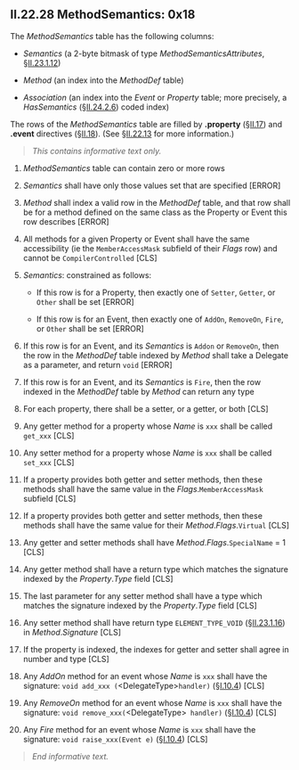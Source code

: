 ## II.22.28 MethodSemantics: 0x18

The _MethodSemantics_ table has the following columns:

 * _Semantics_ (a 2-byte bitmask of type _MethodSemanticsAttributes_, §[II.23.1.12](ii.23.1.12-flags-for-methodsemantics-methodsemanticsattributes.md))

 * _Method_ (an index into the _MethodDef_ table)

 * _Association_ (an index into the _Event_ or _Property_ table; more precisely, a _HasSemantics_ (§[II.24.2.6](ii.24.2.6-metadata-stream.md)) coded index)

The rows of the _MethodSemantics_ table are filled by **.property** (§[II.17](ii.17-defining-properties.md)) and **.event** directives (§[II.18](ii.18-defining-events.md)). (See §[II.22.13](#todo-missing-hyperlink) for more information.)

> _This contains informative text only._

 1. _MethodSemantics_ table can contain zero or more rows

 2. _Semantics_ shall have only those values set that are specified \[ERROR\]

 3. _Method_ shall index a valid row in the _MethodDef_ table, and that row shall be for a method defined on the same class as the Property or Event this row describes  \[ERROR\]

 4. All methods for a given Property or Event shall have the same accessibility (ie the `MemberAccessMask` subfield of their _Flags_ row) and cannot be `CompilerControlled` \[CLS\]

 5. _Semantics_: constrained as follows:

     * If this row is for a Property, then exactly one of `Setter`, `Getter`, or `Other` shall be set \[ERROR\]

     * If this row is for an Event, then exactly one of `AddOn`, `RemoveOn`, `Fire`, or `Other` shall be set \[ERROR\]

 6. If this row is for an Event, and its _Semantics_ is `Addon` or `RemoveOn`, then the row in the _MethodDef_ table indexed by _Method_ shall take a Delegate as a parameter, and return `void` \[ERROR\]

 7. If this row is for an Event, and its _Semantics_ is `Fire`, then the row indexed in the _MethodDef_ table by _Method_ can return any type

 8. For each property, there shall be a setter, or a getter, or both \[CLS\]

 9. Any getter method for a property whose _Name_ is `xxx` shall be called `get_xxx` \[CLS\]

 10. Any setter method for a property whose _Name_ is `xxx` shall be called `set_xxx` \[CLS\]

 11. If a property provides both getter and setter methods, then these methods shall have the same value in the _Flags_.`MemberAccessMask` subfield \[CLS]

 12. If a property provides both getter and setter methods, then these methods shall have the same value for their _Method_._Flags_.`Virtual` \[CLS\]

 13. Any getter and setter methods shall have _Method_._Flags_.`SpecialName` = 1 \[CLS\]

 14. Any getter method shall have a return type which matches the signature indexed by the _Property_._Type_ field \[CLS\]

 15. The last parameter for any setter method shall have a type which matches the signature indexed by the _Property_._Type_ field \[CLS\]

 16. Any setter method shall have return type `ELEMENT_TYPE_VOID` (§[II.23.1.16](ii.23.1.16-element-types-used-in-signatures.md)) in _Method_._Signature_ \[CLS\]

 17. If the property is indexed, the indexes for getter and setter shall agree in number and type \[CLS\]

 18. Any *AddOn* method for an event whose _Name_ is `xxx` shall have the signature: `void add_xxx (`\<DelegateType\>`handler)` (§[I.10.4](i.10.4-naming-patterns.md)) \[CLS\]

 19. Any *RemoveOn* method for an event whose _Name_ is `xxx` shall have the signature: `void remove_xxx(`\<DelegateType\>` handler)` (§[I.10.4](i.10.4-naming-patterns.md)) \[CLS\]

 20. Any *Fire* method for an event whose _Name_ is `xxx` shall have the signature: `void raise_xxx(Event e)` (§[I.10.4](i.10.4-naming-patterns.md)) \[CLS\]

> _End informative text._

